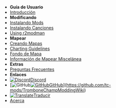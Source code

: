 - **Guía de Usuario**
- [Introducción](./)
- **Modificando**
- [Instalando Mods](installing-mods)
- [Instalando Canciones](installing-songs)
- [Using r2modman](installing-r2modman)
- **Mapear**
- [Creando Mapas](creating-charts)
- [Charting Guidelines](charting-guidelines)
- [Fondo de Mapa](chart-backgrounds)
- [Información de Mapear Miscelánea](misc-charting-info)
- **Extras**
- [Preguntas Frecuentes](faq)
- **Enlaces**
- [![Discord](https://icongr.am/simple/discord.svg?colored&size=16)Discord](https://discord.gg/KVzKRsbetJ)
- [![GitHub](https://icongr.am/simple/github.svg?color=808080&size=16)[![GitHub](https://icongr.am/simple/github.svg?color=808080&size=16)GitHub](https://github.com/tc-mods/TromboneChampModdingWiki)](https://github.com/tc-mods/TromboneChampModdingWiki)
- [![Translate](https://icongr.am/material/translate.svg?color=808080&size=16)Traducir](https://crowdin.com/project/trombone-champ-modding-wiki)
- [Acerca](about)
